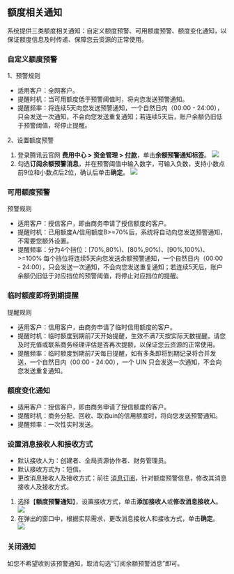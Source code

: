 ## 额度相关通知
系统提供三类额度相关通知：自定义额度预警、可用额度预警、额度变化通知，以保证额度信息及时传递、保障您云资源的正常使用。

### 自定义额度预警
1、预警规则
- 适用客户：全网客户。
- 提醒时机：当可用额度低于预警阈值时，将向您发送预警通知。
- 提醒频率：将连续5天向您发送预警通知，一个自然日内（00:00 - 24:00），只会发送一次通知，不会向您发送重复通知；若连续5天后，账户余额仍旧低于预警阈值，将停止提醒。

2、设置额度预警
1. 登录腾讯云官网 <b>费用中心 > 资金管理 > [付款](https://console.intl.cloud.tencent.com/expense/recharge)</b>，单击**余额预警通知标签**。
![](https://staticintl.cloudcachetci.com/yehe/backend-news/EtbN280_%E4%BC%81%E4%B8%9A%E5%BE%AE%E4%BF%A1%E6%88%AA%E5%9B%BE_16758228888075.png)
2. 勾选**订阅余额预警消息**，并在预警阈值中输入数字，可输入负数，支持小数点前9位和小数点后2位，确认后单击**确定**。
![](https://staticintl.cloudcachetci.com/yehe/backend-news/GVVn161_%E4%BC%81%E4%B8%9A%E5%BE%AE%E4%BF%A1%E6%88%AA%E5%9B%BE_16758229454494.png)

### 可用额度预警
预警规则
- 适用客户：授信客户，即由商务申请了授信额度的客户。
- 提醒时机：已用额度A/信用额度B>=70%后，系统将自动向您发送预警通知，不需要您额外设置。
- 提醒频率：分为4个挡位：[70%,80%)、[80%,90%)、[90%,100%)、>=100%
每个挡位将连续5天向您发送余额预警通知，一个自然日内（00:00 - 24:00），只会发送一次通知，不会向您发送重复通知；若连续5天后，账户余额仍旧低于对应挡位的预警阈值，将停止对应挡位的提醒。

### 临时额度即将到期提醒
提醒规则
- 适用客户：信用客户，由商务申请了临时信用额度的客户。
- 提醒时机：临时额度到期前7天开始提醒，生效不满7天按实际天数提醒。请您及时充值或联系商务经理评估是否再次提额，以保证您云资源的正常使用。
- 提醒频率：临时额度到期前7天每日提醒，如有多条即将到期记录将合并发送，一个自然日内（00:00 - 24:00），一个 UIN 只会发送一次通知，不会向您发送重复通知。

### 额度变化通知
- 适用客户：授信客户，即由商务申请了授信额度的客户。
- 提醒时机：商务分配、回收、取消uin的信用额度时，将向您发送预警通知。
- 提醒频率：一次性实时发送。

### 设置消息接收人和接收方式
- 默认接收人为：创建者、全局资源协作者、财务管理员。
- 默认接收方式为：短信。
- 更改消息接收人及接收方式：前往 [消息订阅](https://console.cloud.tencent.com/messageCenter/messageConfig)，针对额度预警信息，修改其消息接收人及接收方式。

1. 选择【**额度预警通知**】，设置接收方式，单击**添加接收人**或**修改消息接收人**。
![](https://staticintl.cloudcachetci.com/yehe/backend-news/T2y9994_%E4%BC%81%E4%B8%9A%E5%BE%AE%E4%BF%A1%E6%88%AA%E5%9B%BE_16758224335152.png)
2. 在弹出的窗口中，根据实际需求，更改消息接收人和接收方式，单击**确定**。
![](https://staticintl.cloudcachetci.com/yehe/backend-news/NDNY651_%E4%BC%81%E4%B8%9A%E5%BE%AE%E4%BF%A1%E6%88%AA%E5%9B%BE_16758224502703.png)

### 关闭通知
如您不希望收到该预警通知，取消勾选“订阅余额预警消息”即可。
